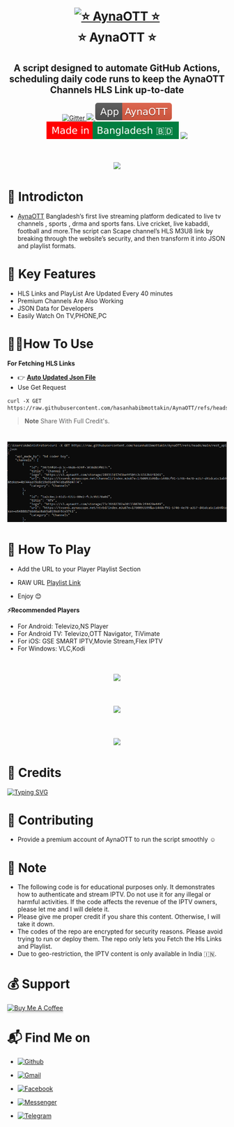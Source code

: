 




<h1 align="center">
  <br>
  <a href="https://play.google.com/store/apps/details?id=com.aynaott.apps"><img src="https://aynaott.com/assets/images/logo/logo-2.png" alt="⭐ AynaOTT ⭐" width="200"></a>
  <br>
  ⭐ AynaOTT ⭐
  <br>
</h1>

<h2 align="center">A script designed to automate GitHub Actions, scheduling daily code runs to keep the AynaOTT Channels HLS Link up-to-date</h2>

<p align="center">
  <a href="https://www.python.org/">
    <img src="https://img.shields.io/badge/Made_With-Python_3.12%2B-blue"
         alt="Gitter">
  
  <a href="https://saythanks.io/to/bullredeyes@gmail.com">
      <img src="https://raw.githubusercontent.com/hasanhabibmottakin/AynaOTT/refs/heads/main/images/bluecodexx-%E2%98%BC-green.svg">
  </a>
  <a href="https://play.google.com/store/apps/details?id=com.aynaott.apps">
    <img src="https://raw.githubusercontent.com/hasanhabibmottakin/AynaOTT/refs/heads/main/images/aynaapp.svg">
  </a>
  </a>
  <a href="https://gitter.im/amitmerchant1990/electron-markdownify"><img src="https://raw.githubusercontent.com/hasanhabibmottakin/AynaOTT/refs/heads/main/images/made-in-bd.svg"></a>
  <a href="https://hits.seeyoufarm.com"><img src="https://hits.seeyoufarm.com/api/count/incr/badge.svg?url=https://github.com/hasanhabibmottakin/AynaOTT&count_bg=%2379C83D&title_bg=%23555555&icon=mattermost.svg&icon_color=%23E7E7E7&title=Visitors+&edge_flat=false"/></a>
</p>

<h1 align="center">
 <a href="www.aynaott.com"><img src="https://aynaott.com/assets/images/landing/6.png"></a>
</h1>

# 📕 Introdicton 
* [AynaOTT](https://play.google.com/store/apps/details?id=com.aynaott.apps) Bangladesh’s first live streaming platform dedicated to live tv channels , sports , drma and sports fans. Live cricket, live kabaddi, football and more.The script can Scape channel’s HLS M3U8 link by breaking through the website’s security, and then transform it into JSON and playlist formats.


# 🔵 Key Features

* HLS Links and PlayList Are Updated Every 40 minutes
* Premium Channels Are Also Working
* JSON Data for Developers 
* Easily Watch On TV,PHONE,PC



# 👨‍💻How To Use
**For Fetching HLS Links**
* 👉 **[Auto Updated Json File](https://raw.githubusercontent.com/hasanhabibmottakin/AynaOTT/refs/heads/main/rest_api.json)**
* Use Get Request




```
curl -X GET https://raw.githubusercontent.com/hasanhabibmottakin/AynaOTT/refs/heads/main/rest_api.json

```

> **Note**
> Share With Full Credit's.


<h1 align="center">
 <a href="https://raw.githubusercontent.com/hasanhabibmottakin/AynaOTT/refs/heads/main/rest_api.json?"><img src="https://github.com/hasanhabibmottakin/AynaOTT/blob/main/images/output.png"></a>
</h1>

# 🎥 How To Play


* Add the URL to your Player Playlist Section
* RAW URL [Playlist Link](https://raw.githubusercontent.com/hasanhabibmottakin/AynaOTT/refs/heads/main/playlist.m3u)

*  Enjoy 😊



**⚡Recommended Players**
* For Android: Televizo,NS Player
* For Android TV: Televizo,OTT Navigator, TiVimate
* For iOS: GSE SMART IPTV,Movie Stream,Flex IPTV
* For Windows: VLC,Kodi


<h1 align="center">
 <a href="https://raw.githubusercontent.com/hasanhabibmottakin/AynaOTT/refs/heads/main/playlist.m3u"><img src="https://github.com/byte-capsule/AynaOTT-Hls-Fetcher/blob/main/images/1.jpg"></a>
</h1>
<h1 align="center">
 <a href="https://raw.githubusercontent.com/byte-capsule/AynaOTT-Hls-Fetcher/main/AynaOTT_Live.m3u"><img src="https://github.com/byte-capsule/AynaOTT-Hls-Fetcher/blob/main/images/2.jpg"></a>
</h1>
<h1 align="center">
 <a href="https://raw.githubusercontent.com/byte-capsule/AynaOTT-Hls-Fetcher/main/AynaOTT_Live.m3u"><img src="https://github.com/byte-capsule/AynaOTT-Hls-Fetcher/blob/main/images/3.jpg"></a>
</h1>



# 🚬 Credits
[![Typing SVG](https://readme-typing-svg.demolab.com?font=Fira+Code&pause=100&color=FF2C10&background=31FF9400&width=400&lines=Made+By+Byte+Capsule)](https://git.io/typing-svg)

# 💙 Contributing
* Provide a premium account of AynaOTT to run the script smoothly ☺️
# 💌 Note
* The following code is for educational purposes only. It demonstrates how to authenticate and stream IPTV. Do not use it for any illegal or harmful activities. If the code affects the revenue of the IPTV owners, please let me  and I will delete it.
* Please give me proper credit if you share this content. Otherwise, I will take it down.
* The codes of the repo are encrypted for security reasons. Please avoid trying to run or deploy them. The repo only lets you Fetch the Hls Links and Playlist.
*  Due to geo-restriction, the IPTV content is only available in India 🇮🇳.





# 💰 Support

<a href="https://www.buymeacoffee.com/jeshanakanc" target="_blank"><img src="https://www.buymeacoffee.com/assets/img/custom_images/purple_img.png" alt="Buy Me A Coffee" style="height: 41px !important;width: 174px !important;box-shadow: 0px 3px 2px 0px rgba(190, 190, 190, 0.5) !important;-webkit-box-shadow: 0px 3px 2px 0px rgba(190, 190, 190, 0.5) !important;" ></a>




# 📬 Find Me on 

- [![Github](https://img.shields.io/badge/Github-Byte_Capsule-purple?style=for-the-badge&logo=github)](https://github.com/byte-capsule)

- [![Gmail](https://img.shields.io/badge/Gmail-Byte_Capsule-green?style=for-the-badge&logo=gmail)](mailto:jeshanakand2017@gmail.com)

- [![Facebook](https://img.shields.io/badge/Facebook-Jeshan_Akand-blue?style=for-the-badge&logo=facebook)](https://t.me/J_9X_H_9X_N)

- [![Messenger](https://img.shields.io/badge/Messenger-Jeshan_Akand-orange?style=for-the-badge&logo=messenger)](https://t.me/J_9X_H_9X_N)

- [![Telegram](https://img.shields.io/badge/Telegram-Byte_Capsule-indigo?style=for-the-badge&logo=telegram)](https://t.me/J_9X_H_9X_N)
